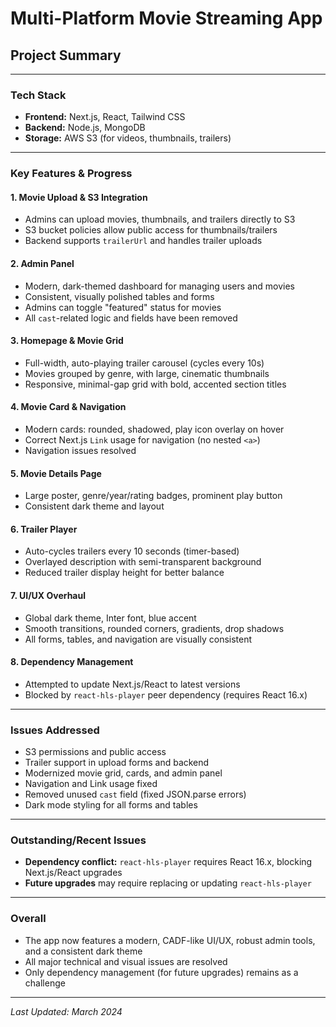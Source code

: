# Multi-Platform Movie Streaming App
## Project Summary

---

### Tech Stack
- **Frontend:** Next.js, React, Tailwind CSS
- **Backend:** Node.js, MongoDB
- **Storage:** AWS S3 (for videos, thumbnails, trailers)

---

### Key Features & Progress

#### 1. Movie Upload & S3 Integration
- Admins can upload movies, thumbnails, and trailers directly to S3
- S3 bucket policies allow public access for thumbnails/trailers
- Backend supports `trailerUrl` and handles trailer uploads

#### 2. Admin Panel
- Modern, dark-themed dashboard for managing users and movies
- Consistent, visually polished tables and forms
- Admins can toggle "featured" status for movies
- All `cast`-related logic and fields have been removed

#### 3. Homepage & Movie Grid
- Full-width, auto-playing trailer carousel (cycles every 10s)
- Movies grouped by genre, with large, cinematic thumbnails
- Responsive, minimal-gap grid with bold, accented section titles

#### 4. Movie Card & Navigation
- Modern cards: rounded, shadowed, play icon overlay on hover
- Correct Next.js `Link` usage for navigation (no nested `<a>`)
- Navigation issues resolved

#### 5. Movie Details Page
- Large poster, genre/year/rating badges, prominent play button
- Consistent dark theme and layout

#### 6. Trailer Player
- Auto-cycles trailers every 10 seconds (timer-based)
- Overlayed description with semi-transparent background
- Reduced trailer display height for better balance

#### 7. UI/UX Overhaul
- Global dark theme, Inter font, blue accent
- Smooth transitions, rounded corners, gradients, drop shadows
- All forms, tables, and navigation are visually consistent

#### 8. Dependency Management
- Attempted to update Next.js/React to latest versions
- Blocked by `react-hls-player` peer dependency (requires React 16.x)

---

### Issues Addressed
- S3 permissions and public access
- Trailer support in upload forms and backend
- Modernized movie grid, cards, and admin panel
- Navigation and Link usage fixed
- Removed unused `cast` field (fixed JSON.parse errors)
- Dark mode styling for all forms and tables

---

### Outstanding/Recent Issues
- **Dependency conflict:** `react-hls-player` requires React 16.x, blocking Next.js/React upgrades
- **Future upgrades** may require replacing or updating `react-hls-player`

---

### Overall
- The app now features a modern, CADF-like UI/UX, robust admin tools, and a consistent dark theme
- All major technical and visual issues are resolved
- Only dependency management (for future upgrades) remains as a challenge

---

*Last Updated: March 2024* 